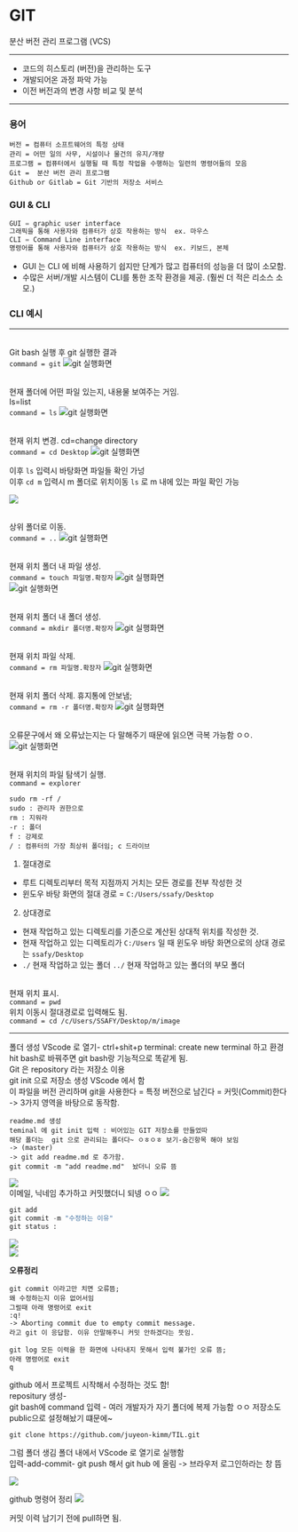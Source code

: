 # **GIT** 
분산 버전 관리 프로그램  (VCS)
*** 
- 코드의 히스토리 (버전)을 관리하는 도구
- 개발되어온 과정 파악 가능
- 이전 버전과의 변경 사항 비교 및 분석
---

<!-- 말로 풀자면,, 추가/수정/삭제에 의한 여러 버전이 생김-> 변경사항 & 최종본만 저장하는 도구가 git임. 즉 어떤 변경 사항이 있엇는지 대신 기록함. 변경사항 기준으로 프로그램 관리해주는 툴임. 소스코드가 변경된 이력을 쉽게 확인할 수 있음. <br> -->
<!-- git 은 분산버전관리가 가능하게 하는 프로그램이며,  github, gitlab은 저장소( 저장 서비스)임. -->
### **용어** 
    버전 = 컴퓨터 소프트웨어의 특정 상태  
    관리 = 어떤 일의 사무, 시설이나 물건의 유지/개량  
    프로그램 = 컴퓨터에서 실행될 때 특정 작업을 수행하는 일련의 명령어들의 모음 
    Git =  분산 버전 관리 프로그램
    Github or Gitlab = Git 기반의 저장소 서비스
### **GUI & CLI**
```PYTHON
GUI = graphic user interface
그래픽을 통해 사용자와 컴퓨터가 상호 작용하는 방식  ex. 마우스   
CLI = Command Line interface
명령어를 통해 사용자와 컴퓨터가 상호 작용하는 방식  ex. 키보드, 본체  
```
- GUI 는 CLI 에 비해 사용하기 쉽지만 단계가 많고 컴퓨터의 성능을 더 많이 소모함.  
- 수많은 서버/개발 시스템이 CLI를 통한 조작 환경을 제공. (훨씬 더 적은 리소스 소모.)

### CLI 예시
--- 
<br> Git bash 실행 후 git 실행한 결과  
`command = git`
![git 실행화면](git/1.png)  

<br> 현재 폴더에 어떤 파일 있는지, 내용물 보여주는 거임.  
ls=list  
`command = ls`
![git 실행화면](git/2.png)  
 
 <br> 현재 위치 변경.
 cd=change directory  
`command = cd Desktop`
![git 실행화면](git/3.png)  

이후 `ls` 입력시 바탕화면 파일들 확인 가넝  
이후 `cd m` 입력시 m 폴더로 위치이동
`ls` 로 m 내에 있는 파일 확인 가능

![](git/4.png) 

<br> 상위 폴더로 이동.   
`command = ..`
![git 실행화면](git/5.png)  

<br> 현재 위치 폴더 내 파일 생성.   
`command = touch 파일명.확장자`
![git 실행화면](git/6.png)  
![git 실행화면](git/6_2.png)  

<br> 현재 위치 폴더 내 폴더 생성.   
`command = mkdir 폴더명.확장자`
![git 실행화면](git/7.png)  

<br> 현재 위치 파일 삭제.   
`command = rm 파일명.확장자`
![git 실행화면](git/8.png)  

<br> 현재 위치 폴더 삭제. 휴지통에 안보냄;   
`command = rm -r 폴더명.확장자`
![git 실행화면](git/9.png)  

<br> 오류문구에서 왜 오류났는지는 다 말해주기 때문에 읽으면 극복 가능함 ㅇㅇ.   
![git 실행화면](git/10.png)  

<br> 현재 위치의 파일 탐색기 실행.   
`command = explorer`

```
sudo rm -rf /
sudo : 관리자 권한으로 
rm : 지워라 
-r : 폴더 
f : 강제로 
/ : 컴퓨터의 가장 최상위 폴더임; c 드라이브
```   

1. 절대경로
- 루트 디렉토리부터 목적 지점까지 거치는 모든 경로를 전부 작성한 것 
- 윈도우 바탕 화면의 절대 경로 = `C:/Users/ssafy/Desktop`
2. 상대경로
- 현재 작업하고 있는 디렉토리를 기준으로 계산된 상대적 위치를 작성한 것. 
- 현재 작업하고 있는 디렉토리가 `C:/Users` 일 때 윈도우 바탕 화면으로의 상대 경로는 `ssafy/Desktop`
- `./` 현재 작업하고 있는 폴더  `../` 현재 작업하고 있는 폴더의 부모 폴더

<br> 현재 위치 표시.   
`command = pwd`
<br> 위치 이동시 절대경로로 입력해도 됨.   
`command = cd /c/Users/SSAFY/Desktop/m/image`

---

폴더 생성
VScode 로 열기- ctrl+shit+p terminal: create new terminal 하고 환경 hit bash로 바꿔주면 git bash랑 기능적으로 똑같게 됨.  
Git 은 repository 라는 저장소 이용  
git init 으로 저장소 생성
VScode 에서 함  
이 파일을 버전 관리하며 git을 사용한다 = 특정 버전으로 남긴다 = 커밋(Commit)한다  
-> 3가지 영역을 바탕으로 동작함. 
```
readme.md 생성
teminal 에 git init 입력 : 비어있는 GIT 저장소를 만들었따
해당 폴더는  git 으로 관리되는 폴더다~ ㅇㅎㅇㅎ 보기-숨긴항목 해야 보임
-> (master) 
-> git add readme.md 로 추가함. 
git commit -m "add readme.md"  놨더니 오류 뜸
```
![](git/11.png)  
이메일, 닉네임 추가하고 커밋했더니 되넹 ㅇㅇ
![](git/13.png)  

```python
git add
git commit -m "수정하는 이유"
git status : 
```

![](git/14.png)  
![](git/15.png)  

**오류정리**
```
git commit 이라고만 치면 오류뜸; 
왜 수정하는지 이유 없어서임 
그럴때 아래 명령어로 exit 
:q!
-> Aborting commit due to empty commit message.
라고 git 이 응답함. 이유 안말해주니 커밋 안하겠다는 뜻임.
```
```
git log 모든 이력을 한 화면에 나타내지 못해서 입력 불가인 오류 뜸; 
아래 명령어로 exit 
q
```

github 에서 프로젝트 시작해서 수정하는 것도 함!  
repositury 생성-  
git bash에 command 입력 - 여러 개발자가 자기 폴더에 복제 가능함 ㅇㅇ 저장소도 public으로 설정해놨기 떄문에~
```
git clone https://github.com/juyeon-kimm/TIL.git 
```
그럼 폴더 생김 폴더 내에서 VScode 로 열기로 실행함  
입력-add-commit-
git push 해서 git hub 에 올림  -> 브라우저 로그인하라는 창 뜸

![](git/17.png)

github 명령어 정리
![](git/16.png)  

커밋 이력 남기기 전에 pull하면 됨.
